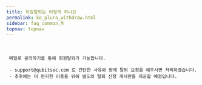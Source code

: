 ```yaml
---
title: 회원탈퇴는 어떻게 하나요
permalink: ko_plura_withdraw.html
sidebar: faq_common_M
topnav: topnav
---
```


<br />

     메일로 문의하기를 통해 회원탈퇴가 가능합니다.
     
     - support@qubitsec.com 로 간단한 사유와 함께 탈퇴 요청을 해주시면 처리하겠습니다.
     - 추후에는 더 편리한 이용을 위해 별도의 탈퇴 신청 게시판을 제공할 예정입니다.